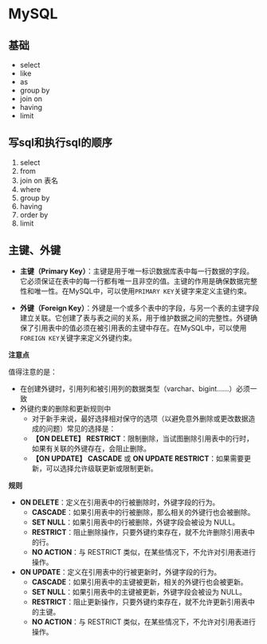 # MySQL

## 基础

- select
- like
- as
- group by
- join on
- having
- limit



## 写sql和执行sql的顺序

1. select
2. from
3. join on 表名
4. where
5. group by
6. having
7. order by
8. limit

## 主键、外键

- **主键（Primary Key）**：主键是用于唯一标识数据库表中每一行数据的字段。它必须保证在表中的每一行都有唯一且非空的值。主键的作用是确保数据完整性和唯一性。在MySQL中，可以使用`PRIMARY KEY`关键字来定义主键约束。
    
- **外键（Foreign Key）**：外键是一个或多个表中的字段，与另一个表的主键字段建立关联。它创建了表与表之间的关系，用于维护数据之间的完整性。外键确保了引用表中的值必须在被引用表的主键中存在。在MySQL中，可以使用`FOREIGN KEY`关键字来定义外键约束。

**注意点**

值得注意的是：

- 在创建外键时，引用列和被引用列的数据类型（varchar、bigint……）必须一致
- 外键约束的删除和更新规则中
	- 对于新手来说，最好选择相对保守的选项（以避免意外删除或更改数据造成的问题）常见的选择是：
	- **【ON DELETE】 RESTRICT**：限制删除，当试图删除引用表中的行时，如果有关联的外键存在，会阻止删除。
	- **【ON UPDATE】 CASCADE** 或 **ON UPDATE RESTRICT**：如果需要更新，可以选择允许级联更新或限制更新。

**规则**

- **ON DELETE**：定义在引用表中的行被删除时，外键字段的行为。
    - **CASCADE**：如果引用表中的行被删除，那么相关的外键行也会被删除。
    - **SET NULL**：如果引用表中的行被删除，外键字段会被设为 NULL。
    - **RESTRICT**：阻止删除操作，只要外键约束存在，就不允许删除引用表中的行。
    - **NO ACTION**：与 RESTRICT 类似，在某些情况下，不允许对引用表进行操作。
- **ON UPDATE**：定义在引用表中的行被更新时，外键字段的行为。
    - **CASCADE**：如果引用表中的主键被更新，相关的外键行也会被更新。
    - **SET NULL**：如果引用表中的主键被更新，外键字段会被设为 NULL。
    - **RESTRICT**：阻止更新操作，只要外键约束存在，就不允许更新引用表中的主键。
    - **NO ACTION**：与 RESTRICT 类似，在某些情况下，不允许对引用表进行操作。
